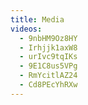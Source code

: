 ```yaml
---
title: Media
videos:
  - 9nbHM9Oz8HY
  - Irhjjk1axW8
  - urIvc9tqIKs
  - 9E1C8us5VPg
  - RmYcitlAZ24
  - Cd8PEcYhRXw
---
```

